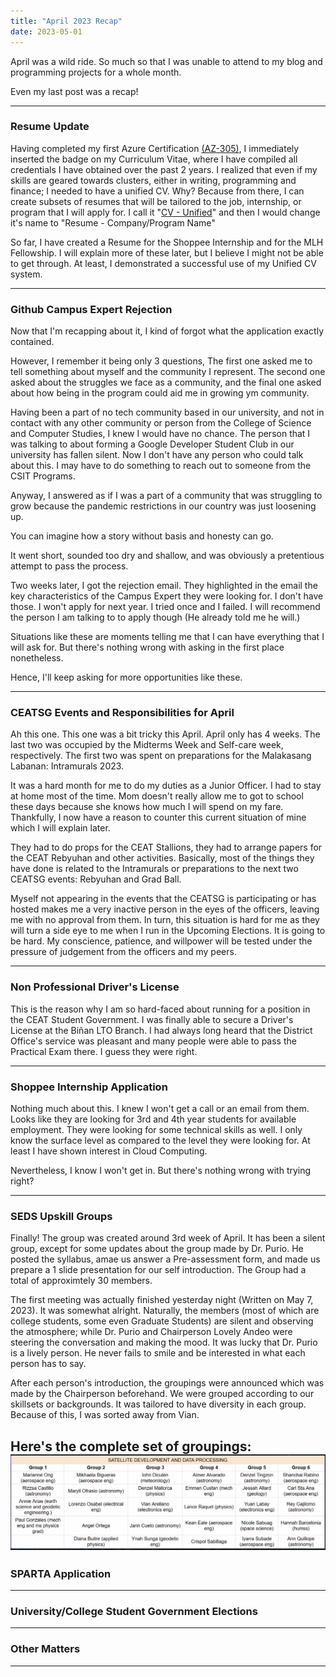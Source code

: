 ```yaml
---
title: "April 2023 Recap"
date: 2023-05-01
---
```


April was a wild ride. So much so that I was unable to attend to my blog and programming projects for a whole month. 

Even my last post was a recap!

---

<h3> Resume Update </h3>

Having completed my first Azure Certification [(AZ-305)](https://www.credly.com/badges/8d8e548f-2f0e-4823-9b43-ab1a389e11ad/public_url), I immediately inserted the badge on my Curriculum Vitae, where I have compiled all credentials I have obtained over the past 2 years. I realized that
even if my skills are geared towards clusters, either in writing, programming and finance; I needed to have a unified CV. Why? Because from there, I can create subsets of resumes that will be tailored to the job, internship, or program that I will apply for. I call it "[CV - Unified](https://docs.google.com/document/d/1pNZNRuumEhgQSM9wsu4Ep5A47F5mVIjAY7YZJnKFl4k/edit?usp=sharing)" and then I would change it's name to "Resume - Company/Program Name"

So far, I have created a Resume for the Shoppee Internship and for the MLH Fellowship. 
I will explain more of these later, but I believe I might not be able to get through.
At least, I demonstrated a successful use of my Unified CV system.

---

<h3> Github Campus Expert Rejection </h3>

Now that I'm recapping about it, I kind of forgot what the application exactly contained.

However, I remember it being only 3 questions, The first one asked me to tell something about myself and the community I represent. The second one asked about the struggles we face as a community, and the final one asked about how being in the program could aid me in growing ym community.

Having been a part of no tech community based in our university, and not in contact with any other community or person from the College of Science and Computer Studies, I knew I would have no chance. The person that I was talking to about forming a Google Developer Student Club in our university has fallen silent. Now I don't have any person who could talk about this. I may have to do something to reach out to someone from the CSIT Programs.

Anyway, I answered as if I was a part of a community that was struggling to grow because the pandemic restrictions in our country was just loosening up. 

You can imagine how a story without basis and honesty can go.

It went short, sounded too dry and shallow, and was obviously a pretentious attempt to pass the process.

Two weeks later, I got the rejection email. They highlighted in the email the key characteristics of the Campus Expert they were looking for. I don't have those. I won't apply for next year. I tried once and I failed. I will recommend the person I am talking to to apply though (He already told me he will.)

Situations like these are moments telling me that I can have everything that I will ask for. But there's nothing wrong with asking in the first place nonetheless. 

Hence, I'll keep asking for more opportunities like these. 

---

<h3> CEATSG Events and Responsibilities for April </h3>

Ah this one. This one was a bit tricky this April. April only has 4 weeks.
The last two was occupied by the Midterms Week and Self-care week, respectively.
The first two was spent on preparations for the Malakasang Labanan: Intramurals 2023.

It was a hard month for me to do my duties as a Junior Officer. I had to stay at home most of the time. Mom doesn't really allow me to got to school these days because she knows how much I will spend on my fare. Thankfully, I now have a reason to counter this current situation of mine which I will explain later.

They had to do props for the CEAT Stallions, they had to arrange papers for the CEAT Rebyuhan and other activities. Basically, most of the things they have done is related to the Intramurals or preparations to the next two CEATSG events: Rebyuhan and Grad Ball.

Myself not appearing in the events that the CEATSG is participating or has hosted makes me a very inactive person in the eyes of the officers, leaving me with no approval from them. In turn, this situation is hard for me as they will turn a side eye to me when I run in the Upcoming Elections. It is going to be hard. My conscience, patience, and willpower will be tested under the pressure of judgement from the officers and my peers.

---

<h3> Non Professional Driver's License </h3>

This is the reason why I am so hard-faced about running for a position in the CEAT Student Government. I was finally able to secure a Driver's License at the Biñan LTO Branch. I had always long heard that the District Office's service was pleasant and many people were able to pass the Practical Exam there. I guess they were right. 


---

<h3> Shoppee Internship Application </h3>

Nothing much about this. I knew I won't get a call or an email from them. Looks like they are looking for 3rd and 4th year students for available employment. They were looking for some technical skills as well. I only know the surface level as compared to the level they were looking for. At least I have shown interest in Cloud Computing.

Nevertheless, I know I won't get in. But there's nothing wrong with trying right?

---

<h3> SEDS Upskill Groups </h3>

Finally! The group was created around 3rd week of April. It has been a silent group, except for some updates about the group made by Dr. Purio. He posted the syllabus, amae us answer a Pre-assessment form, and made us prepare a 1 slide presentation for our self introduction. The Group had a total of approximtely 30 members.

The first meeting was actually finished yesterday night (Written on May 7, 2023). It was somewhat alright. Naturally, the members (most of which are college students, some even Graduate Students) are silent and observing the atmosphere; while Dr. Purio and Chairperson Lovely Andeo were steering the conversation and making the mood. It was lucky that Dr. Purio is a lively person. He never fails to smile and be interested in what each person has to say.

After each person's introduction, the groupings were announced which was made by the Chairperson beforehand. We were grouped according to our skillsets or backgrounds. It was tailored to have diversity in each group. Because of this, I was sorted away from Vian.

Here's the complete set of groupings: 
![Satellite Development and Data Processing Upskill Groups - Groupings](SDDP.png)
---

<h3> SPARTA Application </h3>

---

<h3> University/College Student Government Elections </h3>

---

<h3> Other Matters </h3>

---